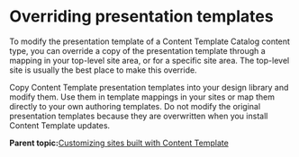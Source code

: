 # Overriding presentation templates

To modify the presentation template of a Content Template Catalog content type, you can override a copy of the presentation template through a mapping in your top-level site area, or for a specific site area. The top-level site is usually the best place to make this override.

Copy Content Template presentation templates into your design library and modify them. Use them in template mappings in your sites or map them directly to your own authoring templates. Do not modify the original presentation templates because they are overwritten when you install Content Template updates.

**Parent topic:**[Customizing sites built with Content Template](../ctc/ctc_design_custom.md)

